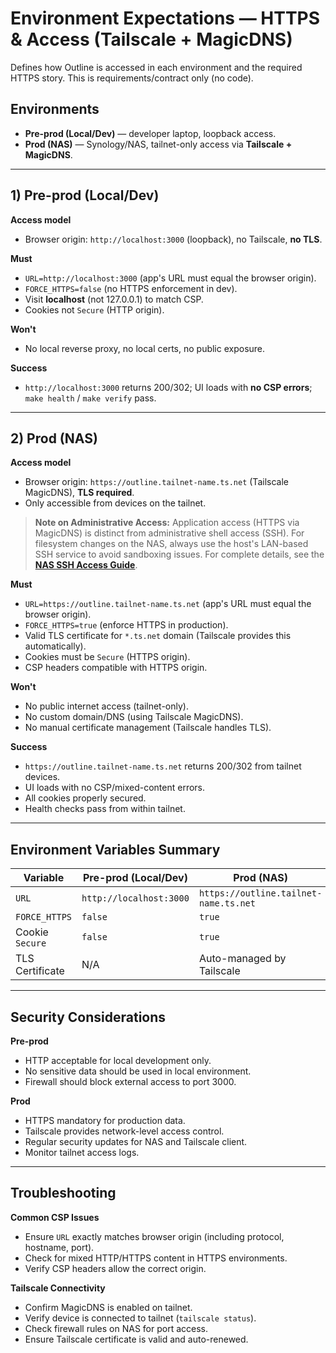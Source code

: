 # Environment Expectations — HTTPS & Access (Tailscale + MagicDNS)

Defines how Outline is accessed in each environment and the required HTTPS story. This is requirements/contract only (no code).

## Environments

- **Pre-prod (Local/Dev)** — developer laptop, loopback access.
- **Prod (NAS)** — Synology/NAS, tailnet-only access via **Tailscale + MagicDNS**.

---

## 1) Pre-prod (Local/Dev)

**Access model**

- Browser origin: `http://localhost:3000` (loopback), no Tailscale, **no TLS**.

**Must**

- `URL=http://localhost:3000` (app's URL must equal the browser origin).
- `FORCE_HTTPS=false` (no HTTPS enforcement in dev).
- Visit **localhost** (not 127.0.0.1) to match CSP.
- Cookies not `Secure` (HTTP origin).

**Won't**

- No local reverse proxy, no local certs, no public exposure.

**Success**

- `http://localhost:3000` returns 200/302; UI loads with **no CSP errors**; `make health` / `make verify` pass.

---

## 2) Prod (NAS)

**Access model**

- Browser origin: `https://outline.tailnet-name.ts.net` (Tailscale MagicDNS), **TLS required**.
- Only accessible from devices on the tailnet.

> **Note on Administrative Access:** Application access (HTTPS via MagicDNS) is distinct from administrative shell access (SSH). For filesystem changes on the NAS, always use the host's LAN-based SSH service to avoid sandboxing issues. For complete details, see the **[NAS SSH Access Guide](./NAS_SSH_ACCESS_GUIDE.md)**.

**Must**

- `URL=https://outline.tailnet-name.ts.net` (app's URL must equal the browser origin).
- `FORCE_HTTPS=true` (enforce HTTPS in production).
- Valid TLS certificate for `*.ts.net` domain (Tailscale provides this automatically).
- Cookies must be `Secure` (HTTPS origin).
- CSP headers compatible with HTTPS origin.

**Won't**

- No public internet access (tailnet-only).
- No custom domain/DNS (using Tailscale MagicDNS).
- No manual certificate management (Tailscale handles TLS).

**Success**

- `https://outline.tailnet-name.ts.net` returns 200/302 from tailnet devices.
- UI loads with no CSP/mixed-content errors.
- All cookies properly secured.
- Health checks pass from within tailnet.

---

## Environment Variables Summary

| Variable        | Pre-prod (Local/Dev)    | Prod (NAS)                            |
| --------------- | ----------------------- | ------------------------------------- |
| `URL`           | `http://localhost:3000` | `https://outline.tailnet-name.ts.net` |
| `FORCE_HTTPS`   | `false`                 | `true`                                |
| Cookie `Secure` | `false`                 | `true`                                |
| TLS Certificate | N/A                     | Auto-managed by Tailscale             |

---

## Security Considerations

**Pre-prod**

- HTTP acceptable for local development only.
- No sensitive data should be used in local environment.
- Firewall should block external access to port 3000.

**Prod**

- HTTPS mandatory for production data.
- Tailscale provides network-level access control.
- Regular security updates for NAS and Tailscale client.
- Monitor tailnet access logs.

---

## Troubleshooting

**Common CSP Issues**

- Ensure `URL` exactly matches browser origin (including protocol, hostname, port).
- Check for mixed HTTP/HTTPS content in HTTPS environments.
- Verify CSP headers allow the correct origin.

**Tailscale Connectivity**

- Confirm MagicDNS is enabled on tailnet.
- Verify device is connected to tailnet (`tailscale status`).
- Check firewall rules on NAS for port access.
- Ensure Tailscale certificate is valid and auto-renewed.
